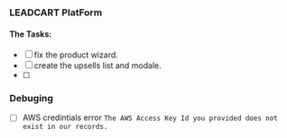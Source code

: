 ### LEADCART PlatForm


#### The Tasks:
 - [ ] fix the product wizard.
 - [ ] create the upsells list and modale.
 - [ ] 




 ### Debuging
 - [ ] AWS credintials error `The AWS Access Key Id you provided does not exist in our records.`